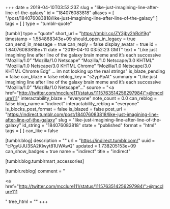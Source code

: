 +++
date = 2019-04-10T03:52:23Z
slug = "like-just-imagining-line-after-line-of-the-galaxy"
id = "184076083818"
aliases = [ "/post/184076083818/like-just-imagining-line-after-line-of-the-galaxy" ]
tags = [ ]
type = "tumblr-quote"

[tumblr]
type = "quote"
short_url = "https://tmblr.co/ZY3jby2hRoY9g"
timestamp = 1.554868343e+09
should_open_in_legacy = true
can_send_in_message = true
can_reply = false
display_avatar = true
id = 1.84076083818e+11
date = "2019-04-10 03:52:23 GMT"
text = "Like just imagining line after line of the galaxy brain meme and it&rsquo;s each successive &ldquo;Mozilla/1.0&rdquo; &ldquo;Mozilla/1.0 Netscape&rdquo; &ldquo;Mozilla/1.0 Netscape/3.0 KHTML&rdquo; &ldquo;Mozilla/1.0 Netscape/3.0 KHTML Chrome&rdquo; &ldquo;Mozilla/1.0 Netscape/3.0 KHTML Chrome Edg&rdquo; … im not looking up the real strings"
is_blaze_pending = false
can_blaze = false
reblog_key = "s2ypPpAt"
summary = "Like just imagining line after line of the galaxy brain meme and it’s each successive “Mozilla/1.0” “Mozilla/1.0 Netscape”..."
source = "<a href=\"http://twitter.com/mcclure111/status/1115763514256297984\">@mcclure111</a>"
interactability_blaze = "everyone"
note_count = 0.0
can_reblog = false
blog_name = "indirect"
interactability_reblog = "everyone"
is_blocks_post_format = false
is_blazed = false
post_url = "https://indirect.tumblr.com/post/184076083818/like-just-imagining-line-after-line-of-the-galaxy"
slug = "like-just-imagining-line-after-line-of-the-galaxy"
id_string = "184076083818"
state = "published"
format = "html"
tags = [ ]
can_like = false

[tumblr.blog]
description = ""
url = "https://indirect.tumblr.com/"
uuid = "t:PgyUJU3SA2Klwyt81UWAwQ"
updated = 1.738205153e+09
can_show_badges = true
name = "indirect"
title = "indirect"

[tumblr.blog.tumblrmart_accessories]

[tumblr.reblog]
comment = "<p><a href=\"http://twitter.com/mcclure111/status/1115763514256297984\">@mcclure111</a></p>"
tree_html = ""
+++
